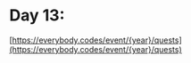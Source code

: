 # Day 13: 

[https://everybody.codes/event/{year}/quests](https://everybody.codes/event/{year}/quests)
